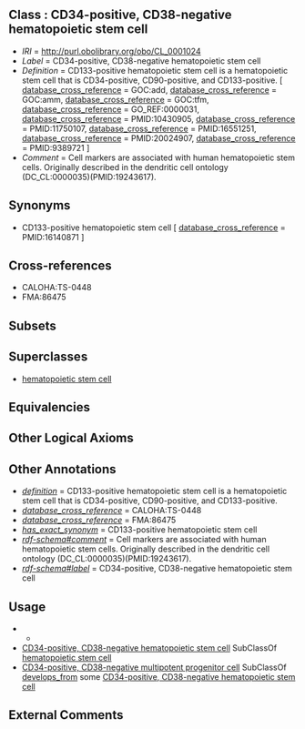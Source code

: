 
## Class : CD34-positive, CD38-negative hematopoietic stem cell

 * *IRI* = http://purl.obolibrary.org/obo/CL_0001024
 * *Label* = CD34-positive, CD38-negative hematopoietic stem cell
 * *Definition* = CD133-positive hematopoietic stem cell is a hematopoietic stem cell that is CD34-positive, CD90-positive, and CD133-positive. [ [database_cross_reference](../../ef/oboInOwl#hasDbXref.md) = GOC:add, [database_cross_reference](../../ef/oboInOwl#hasDbXref.md) = GOC:amm, [database_cross_reference](../../ef/oboInOwl#hasDbXref.md) = GOC:tfm, [database_cross_reference](../../ef/oboInOwl#hasDbXref.md) = GO_REF:0000031, [database_cross_reference](../../ef/oboInOwl#hasDbXref.md) = PMID:10430905, [database_cross_reference](../../ef/oboInOwl#hasDbXref.md) = PMID:11750107, [database_cross_reference](../../ef/oboInOwl#hasDbXref.md) = PMID:16551251, [database_cross_reference](../../ef/oboInOwl#hasDbXref.md) = PMID:20024907, [database_cross_reference](../../ef/oboInOwl#hasDbXref.md) = PMID:9389721 ]
 * *Comment* = Cell markers are associated with human hematopoietic stem cells. Originally described in the dendritic cell ontology (DC_CL:0000035)(PMID:19243617).

## Synonyms

 * CD133-positive hematopoietic stem cell [ [database_cross_reference](../../ef/oboInOwl#hasDbXref.md) = PMID:16140871 ]

## Cross-references

 * CALOHA:TS-0448
 * FMA:86475

## Subsets


## Superclasses

 * [hematopoietic stem cell](../../CL/37/CL_0000037.md)

## Equivalencies


## Other Logical Axioms


## Other Annotations

 * *[definition](../../IAO/15/IAO_0000115.md)* = CD133-positive hematopoietic stem cell is a hematopoietic stem cell that is CD34-positive, CD90-positive, and CD133-positive.
 * *[database_cross_reference](../../ef/oboInOwl#hasDbXref.md)* = CALOHA:TS-0448
 * *[database_cross_reference](../../ef/oboInOwl#hasDbXref.md)* = FMA:86475
 * *[has_exact_synonym](../../ym/oboInOwl#hasExactSynonym.md)* = CD133-positive hematopoietic stem cell
 * *[rdf-schema#comment](../../nt/rdf-schema#comment.md)* = Cell markers are associated with human hematopoietic stem cells. Originally described in the dendritic cell ontology (DC_CL:0000035)(PMID:19243617).
 * *[rdf-schema#label](../../el/rdf-schema#label.md)* = CD34-positive, CD38-negative hematopoietic stem cell

## Usage

 * -
 * [CD34-positive, CD38-negative hematopoietic stem cell](../../CL/24/CL_0001024.md) SubClassOf [hematopoietic stem cell](../../CL/37/CL_0000037.md)
 * [CD34-positive, CD38-negative multipotent progenitor cell](../../CL/43/CL_0002043.md) SubClassOf [develops_from](../../RO/02/RO_0002202.md) some [CD34-positive, CD38-negative hematopoietic stem cell](../../CL/24/CL_0001024.md)

## External Comments

